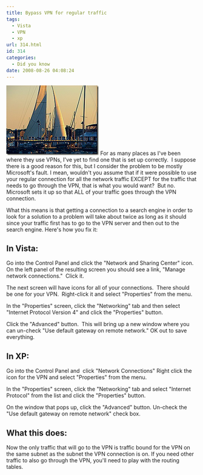 ```yaml
---
title: Bypass VPN for regular traffic
tags:
  - Vista
  - VPN
  - xp
url: 314.html
id: 314
categories:
  - Did you know
date: 2008-08-26 04:08:24
---
```


![IMG_1380](/uploads/2008/08/img-1380.jpg) For as many places as I've been where they use VPNs, I've yet to find one that is set up correctly.  I suppose there is a good reason for this, but I consider the problem to be mostly Microsoft's fault. I mean, wouldn't you assume that if it were possible to use your regular connection for all the network traffic EXCEPT for the traffic that needs to go through the VPN, that is what you would want?  But no.  Microsoft sets it up so that ALL of your traffic goes through the VPN connection.

<!-- more -->

What this means is that getting a connection to a search engine in order to look for a solution to a problem will take about twice as long as it should since your traffic first has to go to the VPN server and then out to the search engine. Here's how you fix it:

## In Vista:

Go into the Control Panel and click the "Network and Sharing Center" icon. On the left panel of the resulting screen you should see a link, "Manage network connections."  Click it.

The next screen will have icons for all of your connections.  There should be one for your VPN.  Right-click it and select "Properties" from the menu.

In the "Properties" screen, click the "Networking" tab and then select "Internet Protocol Version 4" and click the "Properties" button.

Click the "Advanced" button.  This will bring up a new window where you can un-check "Use default gateway on remote network." OK out to save everything.

## In XP:

Go into the Control Panel and  click "Network Connections" Right click the icon for the VPN and select "Properties" from the menu.

In the "Properties" screen, click the "Networking" tab and select "Internet Protocol" from the list and click the "Properties" button.

On the window that pops up, click the "Advanced" button. Un-check the "Use default gateway on remote network" check box.

## What this does:

Now the only traffic that will go to the VPN is traffic bound for the VPN on the same subnet as the subnet the VPN connection is on. If you need other traffic to also go through the VPN, you'll need to play with the routing tables.  
